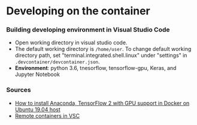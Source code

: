 # Developing on the container

### Building developing environment in Visual Studio Code
* Open working directory in visual studio code. 
* The default working directory is `/home/user`. To change default working directory path, set "terminal.integrated.shell.linux" under "settings" in `.devcontainer/devcontainer.json`.
* **Environment**: python 3.6, tnesorflow, tensorflow-gpu, Keras, and Jupyter Notebook

### Sources

- [How to install Anaconda, TensorFlow 2 with GPU support in Docker on Ubuntu 19.04 host](https://blog.rubell.com/how-to-install-anaconda-tensorflow-2-gpu-in-docker-on-ubuntu/)
- [Remote containers in VSC](https://code.visualstudio.com/docs/remote/containers)
